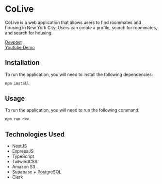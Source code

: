 # CoLive

CoLive is a web application that allows users to find roommates and housing in New York City. Users can create a profile, search for roommates, and search for housing.

[Devpost](https://devpost.com/software/colive-po2m9f)  
[Youtube Demo](https://youtu.be/8CB_YzebsxI)
## Installation

To run the application, you will need to install the following dependencies:

```bash
npm install
```

## Usage

To run the application, you will need to run the following command:

```bash
npm run dev
```

## Technologies Used

- NextJS
- ExpressJS
- TypeScript
- TailwindCSS
- Amazon S3
- Supabase + PostgreSQL
- Clerk

